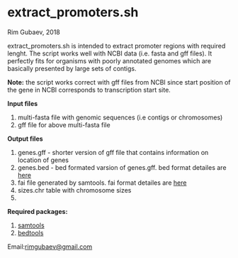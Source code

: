 # extract_promoters.sh
Rim Gubaev, 2018

extract_promoters.sh is intended to extract promoter regions with required lenght. The script works well with NCBI data (i.e. fasta   and gff files). It perfectly fits for organisms with poorly annotated genomes which are basically presented by large sets of contigs. 

**Note:** the script works correct with gff files from NCBI since start position of the gene in NCBI corresponds to transcription start site.

**Input files**
1. multi-fasta file with genomic sequences (i.e contigs or chromosomes)
2. gff file for above multi-fasta file

**Output files**
1. genes.gff - shorter version of gff file that contains information on location of genes
2. genes.bed - bed formated varsion of genes.gff. bed format detailes are [here](https://www.ensembl.org/info/website/upload/bed.html)
3. fai file generated by samtools. fai format detailes are [here](http://www.htslib.org/doc/faidx.html)
4. sizes.chr table with chromosome sizes
5. 


**Required packages:**
1. [samtools](http://samtools.sourceforge.net/)
2. [bedtools](http://bedtools.readthedocs.io/en/latest/)

Email:rimgubaev@gmail.com
